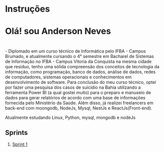 
# Instruções
<h1>Olá! sou Anderson Neves </h1>
<h1></h1>
- Diplomado em um curso técnico de Informática pelo IFBA - Campus Brumado, e atualmente cursando o 4° semestre em Bacharel de Sistemas de Informação no IFBA - Campus Vitoria da Conquista na mesma cidade que residuo, tenho uma sólida compreensão dos conceitos de tecnologia da informação, como programação, banco de dados, análise de dados, redes de computadores, sistemas operacionais e conhecimentos em desenvolvimento de software. Para conclusão do meu curso técnico, optei por fazer uma pesquisa dos casos de suicídio na Bahia utilizando a ferramenta Power BI (a qual gostei muito) para o preparo e manuseio de dados para gerar relatórios de acordo com uma base de informações fornecida pelo Ministério da Saúde. Além disso, já realizei freelancers em back-end com moongodb, NodeJs, Mysql, NestJs e ReactJs(Front-end).

Atualmente estudando Linux, Python, mysql, mongodb e nodeJs


## Sprints 

1. [Sprint 1](Sprint%201/README.md)


